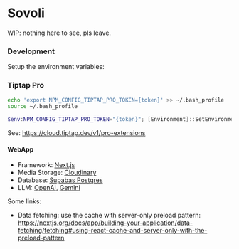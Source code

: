# Sovoli

WIP: nothing here to see, pls leave.

### Development

Setup the environment variables:

### Tiptap Pro

```bash
echo 'export NPM_CONFIG_TIPTAP_PRO_TOKEN={token}' >> ~/.bash_profile
source ~/.bash_profile
```

```powershell
$env:NPM_CONFIG_TIPTAP_PRO_TOKEN="{token}"; [Environment]::SetEnvironmentVariable("NPM_CONFIG_TIPTAP_PRO_TOKEN", $env:NPM_CONFIG_TIPTAP_PRO_TOKEN, "User")
```

See: https://cloud.tiptap.dev/v1/pro-extensions

#### WebApp

- Framework: [Next.js](https://nextjs.org/)
- Media Storage: [Cloudinary](https://cloudinary.com/)
- Database: [Supabas Postgres](https://supabase.com/)
- LLM: [OpenAI](https://openai.com/), [Gemini](https://gemini.google.com/)

Some links:

- Data fetching: use the cache with server-only preload pattern: https://nextjs.org/docs/app/building-your-application/data-fetching/fetching#using-react-cache-and-server-only-with-the-preload-pattern

